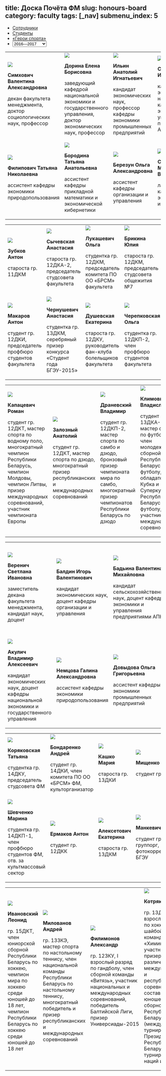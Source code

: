 title: Доска Почёта ФМ
slug: honours-board
category: faculty
tags: [_nav]
submenu_index: 5
---

<ul class="nav nav-tabs" id="honours-board-tab">
  <li class="active"><a href="#staff2016" data-toggle="tab">Сотрудники</a></li>
  <li><a href="#students2016" data-toggle="tab">Студенты</a></li>
  <li><a href="#sport-heroes2016" data-toggle="tab">«Герои спорта»</a></li>
  <li class="pull-right">
    <select class="honours-board-select">
      <optgroup label="Учебный год">
        <option value="2016">2016—2017</option>
        <option value="2015">2015—2016</option>
      </optgroup>
    </select>
  </li>
</ul>

<div class="tab-content board-2015 hide">
  <div class="tab-pane active" id="staff2015">
    <table class="honours-table">
      <tr>
        <td>
          <img src="/img/content/honours_board/simkhovich.jpg">
          <p><strong>Симхович Валентина Александровна</strong></p>
          <p>декан факультета менеджмента, доктор социологических наук, профессор</p>
        </td>
        <td>
          <img src="/img/content/honours_board/dorina.jpg">
          <p><strong>Дорина Елена Борисовна</strong></p>
          <p>заведующий кафедрой национальной экономики и государственного управления, доктор экономических наук, профессор</p>
        </td>
        <td>
          <img src="/img/content/honours_board/ilyin.jpg">
          <p><strong>Ильин Анатолий Игнатьевич</strong></p>
          <p>кандидат экономических наук, профессор кафедры экономики промышленных предприятий</p>
        </td>
        <td>
          <img src="/img/content/honours_board/sous.jpg">
          <p><strong>Соусь Виктор Иванович</strong></p>
          <p>кандидат экономических наук, доцент кафедры экономики и управления предприятиями АПК</p>
        </td>
      </tr>
      <tr>
        <td>
          <img src="/img/content/honours_board/philipovich.jpg">
          <p><strong>Филипович Татьяна Николаевна</strong></p>
          <p>ассистент кафедры экономики природопользования</p>
        </td>
        <td>
          <img src="/img/content/honours_board/borodina.jpg">
          <p><strong>Бородина Татьяна Анатольевна</strong></p>
          <p>ассистент кафедры прикладной математики и экономической кибернетики</p>
        </td>
        <td>
          <img src="/img/content/honours_board/berezun.jpg">
          <p><strong>Березун Ольга Александровна</strong></p>
          <p>ассистент кафедры организации и управления</p>
        </td>
        <td>
          <img src="/img/content/honours_board/sys.jpg">
          <p><strong>Сыс Маргарита Владимировна</strong></p>
          <p>лаборант кафедры экономической информатики</p>
        </td>
      </tr>
    </table>
  </div>
  <div class="tab-pane" id="students2015">
    <table class="honours-table">
      <tr>
        <td>
          <img src="/img/content/honours_board/zubkov.jpg">
          <p><strong>Зубков Антон</strong></p>
          <p>староста гр. 11ДКМ</p>
        </td>
        <td>
          <img src="/img/content/honours_board/sychevskaya.jpg">
          <p><strong>Сычевская Анастасия</strong></p>
          <p>староста гр. 12ДКА-2, председатель студсовета факультета</p>
        </td>
        <td>
          <img src="/img/content/honours_board/lukashevich.jpg">
          <p><strong>Лукашевич Ольга</strong></p>
          <p>студентка гр. 12ДКМ, председатель комитета ПО ОО «БРСМ» факультета</p>
        </td>
        <td>
          <img src="/img/content/honours_board/brikina.jpg">
          <p><strong>Брикина Юлия</strong></p>
          <p>староста гр. 12ДКМ, председатель студсовета общежития №7</p>
        </td>
      </tr>
      <tr>
        <td>
          <img src="/img/content/honours_board/makarov.jpg">
          <p><strong>Макаров Антон</strong></p>
          <p>студент гр. 12ДКИ, председатель профбюро студентов факультета</p>
        </td>
        <td>
          <img src="/img/content/honours_board/chernushevich.jpg">
          <p><strong>Чернушевич Анастасия</strong></p>
          <p>студентка гр. 13ДКМ, серебряный призер конкурса «Студент года БГЭУ-2015»</p>
        </td>
        <td>
          <img src="/img/content/honours_board/dushevskaya.jpg">
          <p><strong>Душевская Екатерина</strong></p>
          <p>староста гр. 12ДКУ, руководитель фан-клуба болельщиков факультета</p>
        </td>
        <td>
          <img src="/img/content/honours_board/cherepkovskaya.jpg">
          <p><strong>Черепковская Ольга</strong></p>
          <p>студентка гр. 12ДКП-2, член профбюро студентов факультета</p>
        </td>
      </tr>
    </table>
  </div>
  <div class="tab-pane" id="sport-heroes2015">
    <table class="honours-table">
      <tr>
        <td>
          <img src="/img/content/honours_board/kapatsevich.jpg">
          <p><strong>Капацевич Роман</strong></p>
          <p>студент гр. 12ДКТ, мастер спорта по водному поло, многократный чемпион Республики Беларусь, чемпион Молдовы, чемпион Литвы, призер международных соревнований, участник чемпионата Европы</p>
        </td>
        <td>
          <img src="/img/content/honours_board/zalozny.jpg">
          <p><strong>Залозный Анатолий</strong></p>
          <p>студент гр. 12ДКТ, мастер спорта по дзюдо, многократный призер республиканских и международных соревнований</p>
        </td>
        <td>
          <img src="/img/content/honours_board/dranevsky.jpg">
          <p><strong>Драневский Владимир</strong></p>
          <p>студент гр. 12ДКП-2, мастер спорта по самбо и дзюдо, бронзовый призер чемпионата мира по самбо, многократный призер чемпионатов Республики Беларусь по дзюдо</p>
        </td>
        <td>
          <img src="/img/content/honours_board/klimovich.jpg">
          <p><strong>Климович Владислав</strong></p>
          <p>студент гр. 13ДКА-1, мастер спорта по футболу, член молодежной сборной Республики Беларусь по футболу, обладатель Кубка и Суперкубка Республики Беларусь по футболу, участник международных соревнований</p>
        </td>
      </tr>
    </table>
  </div>
</div>

<div class="tab-content board-2016">
  <div class="tab-pane active" id="staff2016">
    <table class="honours-table">
      <tr>
        <td>
          <img src="/img/content/honours_board/verenich.jpg">
          <p><strong>Веренич Светлана Ивановна</strong></p>
          <p>заместитель декана факультета менеджмента, кандидат наук, доцент</p>
        </td>
        <td>
          <img src="/img/content/honours_board/baldin.jpg">
          <p><strong>Балдин Игорь Валентинович</strong></p>
          <p>кандидат экономических наук, доцент кафедры организации и управления</p>
        </td>
        <td>
          <img src="/img/content/honours_board/badina.jpg">
          <p><strong>Бадьина Валентина Михайловна</strong></p>
          <p>кандидат сельскохозяйственных наук, доцент кафедры экономики и управления предприятиями АПК</p>
        </td>
        <td>
          <img src="/img/content/honours_board/belyavskiy.jpg">
          <p><strong>Белявский Станислав Станиславович</strong></p>
          <p>кандидат физико-математических наук, доцент кафедры прикладной математики и экономической кибернетики</p>
        </td>
      </tr>
      <tr>
        <td>
          <img src="/img/content/honours_board/akulich.jpg">
          <p><strong>Акулич Владимир Алексеевич</strong></p>
          <p>кандидат экономических наук, доцент кафедры национальной экономики и государственного управления</p>
        </td>
        <td>
          <img src="/img/content/honours_board/nemtsova.jpg">
          <p><strong>Немцова Галина Александровна</strong></p>
          <p>aссистент кафедры экономики природопользования</p>
        </td>
        <td>
          <img src="/img/content/honours_board/dovidova.jpg">
          <p><strong>Довыдова Ольга Григорьевна</strong></p>
          <p>ассистент кафедры экономики промышленных предприятий</p>
        </td>
        <td>
          <img src="/img/content/honours_board/shavruk.jpg">
          <p><strong>Шаврук Елена Юрьевна</strong></p>
          <p>ассистент кафедры экономической информатики</p>
        </td>
      </tr>
    </table>
  </div>
  <div class="tab-pane" id="students2016">
    <table class="honours-table">
      <tr>
        <td>
          <img src="/img/content/honours_board/koryakovskaya.jpg">
          <p><strong>Коряковская Татьяна</strong></p>
          <p>студентка гр. 14ДКУ, председатель студсовета ФМ </p>
        </td>
        <td>
          <img src="/img/content/honours_board/bondarenko.jpg">
          <p><strong>Бондаренко Андрей</strong></p>
          <p>студент гр. 14ДКИ, член комитета ПО ОО «БРСМ» ФМ, культорганизатор</p>
        </td>
        <td>
          <img src="/img/content/honours_board/kashko.jpg">
          <p><strong>Кашко Мария</strong></p>
          <p>староста гр. 13ДКИ</p>
        </td>
        <td>
          <img src="/img/content/honours_board/mistchenko.jpg">
          <p><strong>Мищенко Артем</strong></p>
          <p>студент гр. 13ДКТ</p>
        </td>
      </tr>
      <tr>
        <td>
          <img src="/img/content/honours_board/shevchenko.jpg">
          <p><strong>Шевченко Марина</strong></p>
          <p>студентка гр. 14ДКП-1, член профбюро студентов ФМ, отв. за культмассовый сектор</p>
        </td>
        <td>
          <img src="/img/content/honours_board/ermakov.jpg">
          <p><strong>Ермаков Антон</strong></p>
          <p> студент гр. 12ДКК</p>
        </td>
        <td>
          <img src="/img/content/honours_board/aleketovich.jpg">
          <p><strong>Алексетович Екатерина</strong></p>
          <p>староста гр. 13ДКМ</p>
        </td>
        <td>
          <img src="/img/content/honours_board/mankevich.jpg">
          <p><strong>Манкевич Иван</strong></p>
          <p>студент гр. 13ДКУ, группорг, фотокорреспондент БГЭУ</p>
        </td>
      </tr>
    </table>
  </div>
  <div class="tab-pane" id="sport-heroes2016">
    <table class="honours-table">
      <tr>
        <td>
          <img src="/img/content/honours_board/ivanovskiy.jpg">
          <p><strong>Ивановский Леонид</strong></p>
          <p>гр. 15ДКТ, член юниорской сборной Республики Беларусь по хоккею, чемпион мира по хоккею среди юношей до 18 лет, чемпион Республики Беларусь по хоккею среди юношей до 18 лет</p>
        </td>
        <td>
          <img src="/img/content/honours_board/milovanov.jpg">
          <p><strong>Милованов Андрей</strong></p>
          <p>гр. 13ЗКЭ, мастер спорта по настольному теннису, член национальной команды Республики Беларусь по настольному теннису, многократный победитель и призер республиканских и международных соревнований</p>
        </td>
        <td>
          <img src="/img/content/honours_board/filimonov.jpg">
          <p><strong>Филимонов Александр</strong></p>
          <p>гр. 12ЗКУ, I взрослый разряд по гандболу, член сборной команды «Витязь», участник национальных и международных соревнований, победитель Балтийской Лиги, призер Универсиады-2015</p>
        </td>
        <td>
          <img src="/img/content/honours_board/kotryakov.jpg">
          <p><strong>Котряков Олег</strong></p>
          <p>гр. 13ДКЭ, I взрослый разряд по хоккею с шайбой, игрок команды «Химик-СКА», участник и призер различных международных и республиканских соревнований в составе юношеской сборной Республики Беларусь (международного турнира на Кубок Президента Республики Беларусь, турнира четырех наций и др.)</p>
        </td>
      </tr>
    </table>
  </div>
</div>
